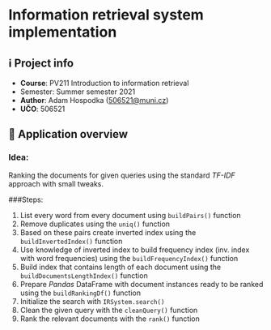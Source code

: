# Information retrieval system implementation

## ℹ️ Project info
*   **Course**: PV211 Introduction to information retrieval
*   Semester: Summer semester 2021
*   **Author**: Adam Hospodka ([506521@muni.cz](mailto:506521@muni.cz))
*   **UČO**: 506521

## 🧭 Application overview

### Idea:
Ranking the documents for given queries using the standard *TF-IDF* approach with small tweaks.

###Steps:
1. List every word from every document using ```buildPairs()``` function
2. Remove duplicates using the ```uniq()``` function
3. Based on these pairs create inverted index using the ```buildInvertedIndex()``` function
4. Use knowledge of inverted index to build frequency index (inv. index with word frequencies) using the ```buildFrequencyIndex()``` function
5. Build index that contains length of each document using the ```buildDocumentsLengthIndex()``` function
6. Prepare *Pandas* DataFrame with document instances ready to be ranked using the ```buildRankingDf()``` function
7. Initialize the search with ```IRSystem.search()```
8. Clean the given query with the ```cleanQuery()``` function
9. Rank the relevant documents with the ```rank()``` function


